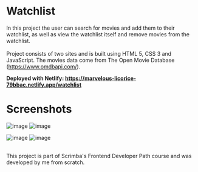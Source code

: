 # Watchlist

In this project the user can search for movies and add them to their watchlist, as well as view the watchlist itself and remove movies from the watchlist.<br><br>
Project consists of two sites and is built using HTML 5, CSS 3 and JavaScript. The movies data come from The Open Movie Database (https://www.omdbapi.com/).

**Deployed with Netlify: <a href="http://..." target="_blank">https://marvelous-licorice-79bbac.netlify.app/watchlist</a>**

# Screenshots

![image](https://github.com/mrsklg/Watchlist/assets/100710286/31098c05-2017-4cb7-8ba7-7e5ac4dbac9a)
![image](https://github.com/mrsklg/Watchlist/assets/100710286/d0848410-1fad-4156-871d-ba9150cfa259)

![image](https://github.com/mrsklg/Watchlist/assets/100710286/f28327b6-d169-4a6a-a126-7ea7abc3b79c)
![image](https://github.com/mrsklg/Watchlist/assets/100710286/0fd20637-6257-4c3c-a62e-d49da8a066c8)

<br>
This project is part of Scrimba's Frontend Developer Path course and was developed by me from scratch.
